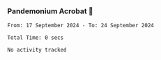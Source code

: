 ### Pandemonium Acrobat 🤸

<!--START_SECTION:waka-->

```all_time
From: 17 September 2024 - To: 24 September 2024

Total Time: 0 secs

No activity tracked
```

<!--END_SECTION:waka-->
